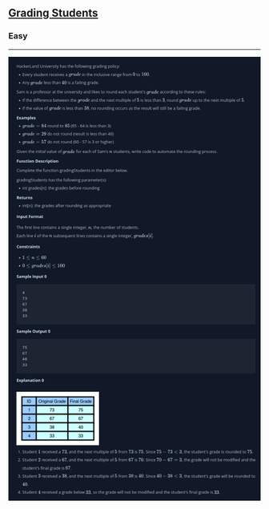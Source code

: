 <h2><a href="https://www.hackerrank.com/challenges/grading/problem">Grading Students</a></h2>
<h3>Easy</h3>
<hr/>
<img src="img1.png"/>

